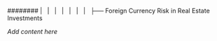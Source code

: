 ######## |   |   |   |   |   |   |   ├── Foreign Currency Risk in Real Estate Investments

*Add content here*